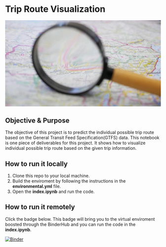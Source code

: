 # Trip Route Visualization
<p align="center"> <img src="image/route.jpg" /> </p>

## Objective & Purpose
The objective of this project is to predict the individual possible trip route based on the General Transit Feed Specification(GTFS) data. This notebook is one piece of deliverables for this project. It shows how to visualize individual possible trip route based on the given trip information.

## How to run it locally
1. Clone this repo to your local machine.
2. Build the enviroment by following the instructions in the **environmental.yml** file.
3. Open the **index.ipynb** and run the code. 

## How to run it remotely
Click the badge below. This badge will bring you to the virtual enviroment boosted through the BinderHub and you can run the code in the **index.ipynb**. 

[![Binder](https://mybinder.org/badge_logo.svg)](https://mybinder.org/v2/gh/Ray800413/Transportation_Need_Assessment/master)

